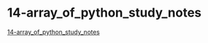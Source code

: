 # 14-array_of_python_study_notes
[14-array_of_python_study_notes](https://aiwithcloud.com/2022/09/14/14_array_of_python_study_notes/)